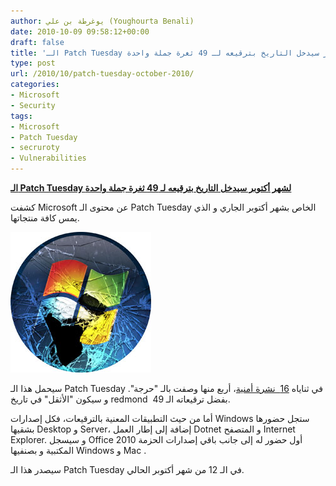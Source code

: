 ```yaml
---
author: يوغرطة بن علي (Youghourta Benali)
date: 2010-10-09 09:58:12+00:00
draft: false
title: 'الـ Patch Tuesday لشهر أكتوبر سيدخل التاريخ بترقيعه لـ 49 ثغرة جملة واحدة '
type: post
url: /2010/10/patch-tuesday-october-2010/
categories:
- Microsoft
- Security
tags:
- Microsoft
- Patch Tuesday
- secruroty
- Vulnerabilities
---
```


**[الـ Patch Tuesday لشهر أكتوبر سيدخل التاريخ بترقيعه لـ 49 ثغرة جملة واحدة](https://www.it-scoop.com/2010/10/patch-tuesday-october-2010)**


كشفت Microsoft عن محتوى الـ Patch Tuesday الخاص بشهر أكتوبر الجاري و الذي يمس كافة منتجاتها.

[![](broken-microsoft.jpg)
](https://www.it-scoop.com/2010/10/patch-tuesday-october-2010)

سيحمل هذا الـ Patch Tuesday في ثناياه [16  نشرة أمنية](http://www.microsoft.com/technet/security/bulletin/ms10-oct.mspx)، أربع منها وصفت بالـ "حرجة". و سيكون "الأثقل" في تاريخ redmond  بفضل ترقيعاته الـ 49.

أما من حيث التطبيقات المعنية بالترقيعات، فكل إصدارات Windows ستجل حضورها بشقيها Desktop و Server، إضافة إلى إطار العمل Dotnet و المتصفح Internet Explorer. و سيسجل Office 2010 أول حضور له إلى جانب باقي إصدارات الحزمة المكتبية و بصنفيها Windows و Mac .

سيصدر هذا الـ Patch Tuesday في الـ 12 من شهر أكتوبر الحالي.
